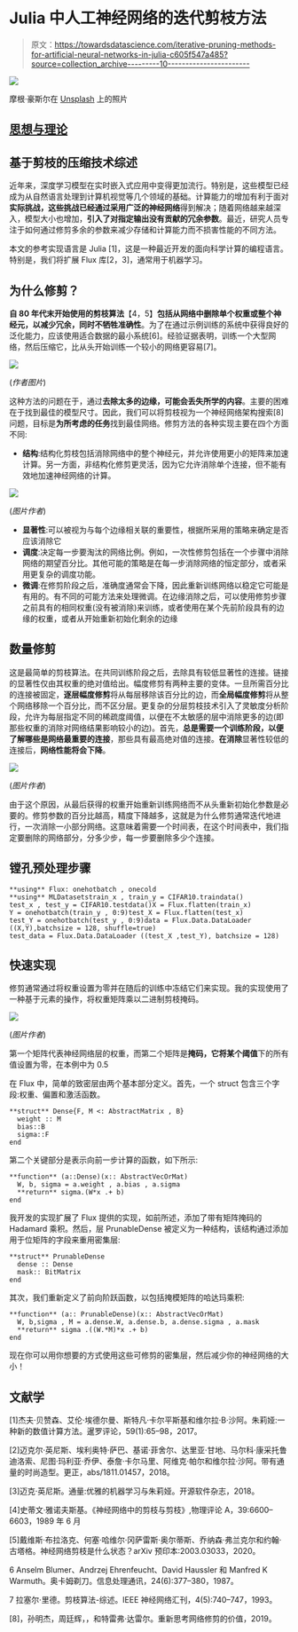 # Julia 中人工神经网络的迭代剪枝方法

> 原文：<https://towardsdatascience.com/iterative-pruning-methods-for-artificial-neural-networks-in-julia-c605f547a485?source=collection_archive---------10----------------------->

![](img/eef5c2a0a95f6a6197d8fdb447732b21.png)

摩根·豪斯尔在 [Unsplash](https://unsplash.com?utm_source=medium&utm_medium=referral) 上的照片

## [思想与理论](https://towardsdatascience.com/tagged/thoughts-and-theory)

## 基于剪枝的压缩技术综述

近年来，深度学习模型在实时嵌入式应用中变得更加流行。特别是，这些模型已经成为从自然语言处理到计算机视觉等几个领域的基础。计算能力的增加有利于面对**实际挑战，这些挑战已经通过采用广泛的神经网络**得到解决；随着网络越来越深入，模型大小也增加，**引入了对指定输出没有贡献的冗余参数**。最近，研究人员专注于如何通过修剪多余的参数来减少存储和计算能力而不损害性能的不同方法。

本文的参考实现语言是 Julia [1]，这是一种最近开发的面向科学计算的编程语言。特别是，我们将扩展 Flux 库[2，3]，通常用于机器学习。

## 为什么修剪？

**自 80 年代末开始使用的剪枝算法**【4，5】**包括从网络中删除单个权重或整个神经元，以减少冗余，同时不牺牲准确性**。为了在通过示例训练的系统中获得良好的泛化能力，应该使用适合数据的最小系统[6]。经验证据表明，训练一个大型网络，然后压缩它，比从头开始训练一个较小的网络更容易[7]。

![](img/6d98df495e7aa3bf1d6394174b8f5b39.png)

(*作者图片*)

这种方法的问题在于，通过**去除太多的边缘，可能会丢失所学的内容**。主要的困难在于找到最佳的模型尺寸。因此，我们可以将剪枝视为一个神经网络架构搜索[8]问题，目标是**为所考虑的任务**找到最佳网络。修剪方法的各种实现主要在四个方面不同:

*   **结构**:结构化剪枝包括消除网络中的整个神经元，并允许使用更小的矩阵来加速计算。另一方面，非结构化修剪更灵活，因为它允许消除单个连接，但不能有效地加速神经网络的计算。

![](img/81c335ce14bfa7740c7f0a42cdffc659.png)

(*图片作者*)

*   **显著性**:可以被视为与每个边缘相关联的重要性，根据所采用的策略来确定是否应该消除它
*   **调度**:决定每一步要淘汰的网络比例。例如，一次性修剪包括在一个步骤中消除网络的期望百分比。其他可能的策略是在每一步消除网络的恒定部分，或者采用更复杂的调度功能。
*   **微调**:在修剪阶段之后，准确度通常会下降，因此重新训练网络以稳定它可能是有用的。有不同的可能方法来处理微调。在边缘消除之后，可以使用修剪步骤之前具有的相同权重(没有被消除)来训练，或者使用在某个先前阶段具有的边缘的权重，或者从开始重新初始化剩余的边缘

## 数量修剪

这是最简单的剪枝算法。在共同训练阶段之后，去除具有较低显著性的连接。链接的显著性仅由其权重的绝对值给出。幅度修剪有两种主要的变体。一旦所需百分比的连接被固定，**逐层幅度修剪**将从每层移除该百分比的边，而**全局幅度修剪**将从整个网络移除一个百分比，而不区分层。更复杂的分层剪枝技术引入了灵敏度分析阶段，允许为每层指定不同的稀疏度阈值，以便在不太敏感的层中消除更多的边(即那些权重的消除对网络结果影响较小的边)。首先，**总是需要一个训练阶段，以便了解哪些是网络最重要的连接**，那些具有最高绝对值的连接。**在消除**显著性较低的连接后，**网络性能将会下降**。

![](img/3c0ca6732506e830fb2f44fbbc78d273.png)

(*图片作者*)

由于这个原因，从最后获得的权重开始重新训练网络而不从头重新初始化参数是必要的。修剪参数的百分比越高，精度下降越多，这就是为什么修剪通常迭代地进行，一次消除一小部分网络。这意味着需要一个时间表，在这个时间表中，我们指定要删除的网络部分，分多少步，每一步要删除多少个连接。

## 镗孔预处理步骤

```
**using** Flux: onehotbatch , onecold
**using** MLDatasetstrain_x , train_y = CIFAR10.traindata()
test_x , test_y = CIFAR10.testdata()X = Flux.flatten(train_x)
Y = onehotbatch(train_y , 0:9)test_X = Flux.flatten(test_x)
test_Y = onehotbatch(test_y , 0:9)data = Flux.Data.DataLoader ((X,Y),batchsize = 128, shuffle=true)
test_data = Flux.Data.DataLoader ((test_X ,test_Y), batchsize = 128) 
```

## 快速实现

修剪通常通过将权重设置为零并在随后的训练中冻结它们来实现。我的实现使用了一种基于元素的操作，将权重矩阵乘以二进制剪枝掩码。

![](img/8342e7f38d7afe05f10371fb7139f094.png)

(*图片作者*)

第一个矩阵代表神经网络层的权重，而第二个矩阵是**掩码，它将某个阈值**下的所有值设置为零，在本例中为 0.5

在 Flux 中，简单的致密层由两个基本部分定义。首先，一个 struct 包含三个字段:权重、偏置和激活函数。

```
**struct** Dense{F, M <: AbstractMatrix , B}
  weight :: M
  bias::B
  sigma::F
end
```

第二个关键部分是表示向前一步计算的函数，如下所示:

```
**function** (a::Dense)(x:: AbstractVecOrMat)
  W, b, sigma = a.weight , a.bias , a.sigma
  **return** sigma.(W*x .+ b)
end
```

我开发的实现扩展了 Flux 提供的实现，如前所述，添加了带有矩阵掩码的 Hadamard 乘积。然后，层 PrunableDense 被定义为一种结构，该结构通过添加用于位矩阵的字段来重用密集层:

```
**struct** PrunableDense
  dense :: Dense
  mask:: BitMatrix
end
```

其次，我们重新定义了前向阶跃函数，以包括掩模矩阵的哈达玛乘积:

```
**function** (a:: PrunableDense)(x:: AbstractVecOrMat)
  W, b,sigma , M = a.dense.W, a.dense.b, a.dense.sigma , a.mask
  **return** sigma .((W.*M)*x .+ b)
end
```

现在你可以用你想要的方式使用这些可修剪的密集层，然后减少你的神经网络的大小！

## 文献学

[1]杰夫·贝赞森、艾伦·埃德尔曼、斯特凡·卡尔平斯基和维尔拉·B·沙阿。朱莉娅:一种新的数值计算方法。暹罗评论，59(1):65–98，2017。

[2]迈克尔·英尼斯、埃利奥特·萨巴、基诺·菲舍尔、达里亚·甘地、马尔科·康采托鲁迪洛索、尼图·玛利亚·乔伊、泰詹·卡尔马里、阿维克·帕尔和维尔拉·沙阿。带有通量的时尚造型。更正，abs/1811.01457，2018。

[3]迈克·英尼斯。通量:优雅的机器学习与朱莉娅。开源软件杂志，2018。

[4]史蒂文·雅诺夫斯基。《神经网络中的剪枝与剪枝》,物理评论 A，39:6600–6603，1989 年 6 月

[5]戴维斯·布拉洛克、何塞·哈维尔·冈萨雷斯·奥尔蒂斯、乔纳森·弗兰克尔和约翰·古塔格。神经网络剪枝是什么状态？arXiv 预印本:2003.03033，2020。

6 Anselm Blumer、Andrzej Ehrenfeucht、David Haussler 和 Manfred K Warmuth。奥卡姆剃刀。信息处理通讯，24(6):377–380，1987。

7 拉塞尔·里德。剪枝算法-综述。IEEE 神经网络汇刊，4(5):740–747，1993。

[8]，孙明杰，周廷辉，，和特雷弗·达雷尔。重新思考网络修剪的价值，2019。